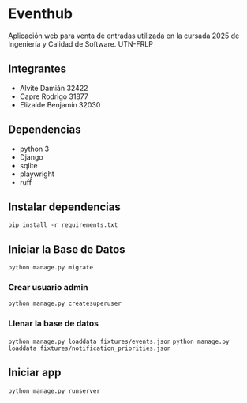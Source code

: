 # Eventhub

Aplicación web para venta de entradas utilizada en la cursada 2025 de Ingeniería y Calidad de Software. UTN-FRLP

## Integrantes
- Alvite Damián 32422
- Capre Rodrigo 31877
- Elizalde Benjamín 32030

## Dependencias

- python 3
- Django
- sqlite
- playwright
- ruff

## Instalar dependencias

`pip install -r requirements.txt`

## Iniciar la Base de Datos

`python manage.py migrate`

### Crear usuario admin

`python manage.py createsuperuser`

### Llenar la base de datos

`python manage.py loaddata fixtures/events.json`
`python manage.py loaddata fixtures/notification_priorities.json`

## Iniciar app

`python manage.py runserver`
